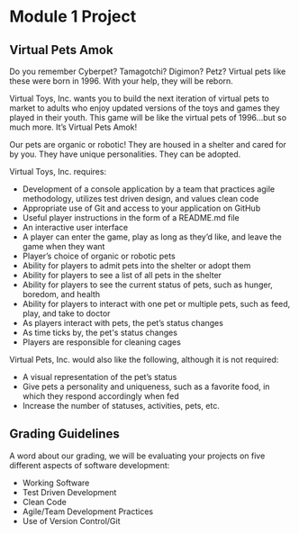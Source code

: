 # Module 1 Project

## Virtual Pets Amok

Do you remember Cyberpet? Tamagotchi? Digimon? Petz? Virtual pets like these were born in 1996. With your help, they will be reborn.

Virtual Toys, Inc. wants you to build the next iteration of virtual pets to market to adults who enjoy updated versions of the toys and games they played in their youth. This game will be like the virtual pets of 1996...but so much more. It’s Virtual Pets Amok!

Our pets are organic or robotic! They are housed in a shelter and cared for by you. They have unique personalities. They can be adopted.

Virtual Toys, Inc. requires:

- Development of a console application by a team that practices agile methodology, utilizes test driven design, and values clean code
- Appropriate use of Git and access to your application on GitHub
- Useful player instructions in the form of a README.md file
- An interactive user interface
- A player can enter the game, play as long as they’d like, and leave the game when they want
- Player’s choice of organic or robotic pets
- Ability for players to admit pets into the shelter or adopt them
- Ability for players to see a list of all pets in the shelter
- Ability for players to see the current status of pets, such as hunger, boredom, and health
- Ability for players to interact with one pet or multiple pets, such as feed, play, and take to doctor
- As players interact with pets, the pet’s status changes
- As time ticks by, the pet's status changes
- Players are responsible for cleaning cages

Virtual Pets, Inc. would also like the following, although it is not required:

- A visual representation of the pet’s status
- Give pets a personality and uniqueness, such as a favorite food, in which they respond accordingly when fed
- Increase the number of statuses, activities, pets, etc.

## Grading Guidelines
A word about our grading, we will be evaluating your projects on five different aspects of software development:
- Working Software
- Test Driven Development
- Clean Code
- Agile/Team Development Practices
- Use of Version Control/Git
